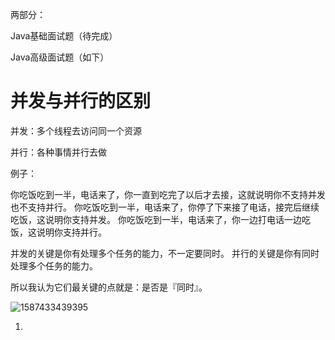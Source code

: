 两部分：

Java基础面试题（待完成）

Java高级面试题（如下）

# 并发与并行的区别

并发：多个线程去访问同一个资源

并行：各种事情并行去做

例子：

你吃饭吃到一半，电话来了，你一直到吃完了以后才去接，这就说明你不支持并发也不支持并行。
你吃饭吃到一半，电话来了，你停了下来接了电话，接完后继续吃饭，这说明你支持并发。
你吃饭吃到一半，电话来了，你一边打电话一边吃饭，这说明你支持并行。

并发的关键是你有处理多个任务的能力，不一定要同时。
并行的关键是你有同时处理多个任务的能力。

所以我认为它们最关键的点就是：是否是『同时』。

![1587433439395](2-3、尚硅谷--JUC多线程.assets/1587433439395.png)

1. 